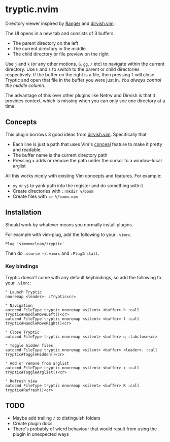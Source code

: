 # tryptic.nvim

Directory viewer inspired by [Ranger](https://github.com/ranger/ranger) and [dirvish.vim](https://github.com/justinmk/vim-dirvish):

The UI opens in a new tab and consists of 3 buffers.

- The parent directory on the left
- The current directory in the middle
- The child directory or file preview on the right

Use `j` and `k` (or any other motions, `G`,  `gg`, `/` etc) to navigate within the current directory.
Use `h` and `l` to switch to the parent or child directories respectively. If the buffer on the right is a file, then pressing `l` will close Tryptic
and open that file in the buffer you were just in. _You always control the middle column_.

The advantage of this over other plugins like Netrw and Dirvish is that it provides context, which is missing when you can only see one directory at a time.

## Concepts

This plugin borrows 3 good ideas from [dirvish.vim](https://github.com/justinmk/vim-dirvish). Specifically that

- Each line is just a path that uses Vim's [conceal](https://neovim.io/doc/user/syntax.html#conceal) feature to make it pretty and readable.
- The buffer name is the current directory path
- Pressing `x` adds or remove the path under the cursor to a window-local arglist

All this works nicely with existing Vim concepts and features. For example:

- `yy` or `y$` to yank path into the register and do something with it
- Create directories with `:!mkdir %/boom`
- Create files with `:e %/boom.vim`

## Installation

Should work by whatever means you normally install plugins.

For example with vim-plug, add the following to your `.vimrc`.

```
Plug 'simonmclean/tryptic'
```

Then do `:source ~/.vimrc` and `:PlugInstall`.

### Key bindings

Tryptic doesn't come with any default keybindings, so add the following to your `.vimrc`:

```
" Launch Tryptic
nnoremap <leader>- :Tryptic<cr>

" Navigation
autocmd FileType tryptic nnoremap <silent> <buffer> h :call tryptic#HandleMoveLeft()<cr>
autocmd FileType tryptic nnoremap <silent> <buffer> l :call tryptic#HandleMoveRight()<cr>

" Close Tryptic
autocmd FileType tryptic nnoremap <silent> <buffer> q :tabclose<cr>

" Toggle hidden files
autocmd FileType tryptic nnoremap <silent> <buffer> <leader>. :call tryptic#ToggleHidden()<cr>

" Add or remove from arglist
autocmd FileType tryptic nnoremap <silent> <buffer> x :call tryptic#ToggleArglist()<cr>

" Refresh view
autocmd FileType tryptic nnoremap <silent> <buffer> R :call tryptic#Refresh()<cr>
```

## TODO

- Maybe add trailing `/` to distinguish folders
- Create plugin docs
- There's probably of wierd behaviour that would result from using the plugin in unexpected ways
